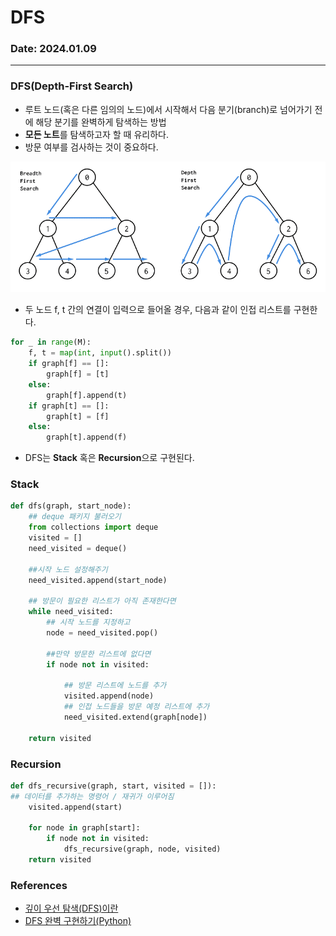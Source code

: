 # DFS

### Date: 2024.01.09

---
### DFS(Depth-First Search)
- 루트 노드(혹은 다른 임의의 노드)에서 시작해서 다음 분기(branch)로 넘어가기 전에 해당 분기를 완벽하게 탐색하는 방법
- **모든 노트**를 탐색하고자 할 때 유리하다.
- 방문 여부를 검사하는 것이 중요하다.


![](img/dfs.png?raw=true)

- 두 노드 f, t 간의 연결이 입력으로 들어올 경우, 다음과 같이 인접 리스트를 구현한다.

```python
for _ in range(M):
    f, t = map(int, input().split())
    if graph[f] == []:
        graph[f] = [t]
    else:
        graph[f].append(t)
    if graph[t] == []:
        graph[t] = [f]
    else:
        graph[t].append(f)
```

- DFS는 **Stack** 혹은 **Recursion**으로 구현된다.


### Stack

```python
def dfs(graph, start_node):
    ## deque 패키지 불러오기
    from collections import deque
    visited = []
    need_visited = deque()
    
    ##시작 노드 설정해주기
    need_visited.append(start_node)
    
    ## 방문이 필요한 리스트가 아직 존재한다면
    while need_visited:
        ## 시작 노드를 지정하고
        node = need_visited.pop()
 
        ##만약 방문한 리스트에 없다면
        if node not in visited:
 
            ## 방문 리스트에 노드를 추가
            visited.append(node)
            ## 인접 노드들을 방문 예정 리스트에 추가
            need_visited.extend(graph[node])
                
    return visited
```

### Recursion

```python
def dfs_recursive(graph, start, visited = []):
## 데이터를 추가하는 명령어 / 재귀가 이루어짐 
    visited.append(start)
 
    for node in graph[start]:
        if node not in visited:
            dfs_recursive(graph, node, visited)
    return visited
```


### References
- [깊이 우선 탐색(DFS)이란](https://gmlwjd9405.github.io/2018/08/14/algorithm-dfs.html)
- [DFS 완벽 구현하기(Python)](https://data-marketing-bk.tistory.com/entry/DFS-%EC%99%84%EB%B2%BD-%EA%B5%AC%ED%98%84%ED%95%98%EA%B8%B0-%ED%8C%8C%EC%9D%B4%EC%8D%AC)
